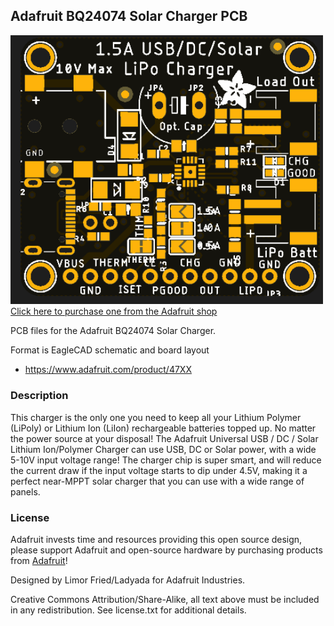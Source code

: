## Adafruit BQ24074 Solar Charger PCB

<a href="https://www.adafruit.com/product/4755"><img src="assets/47XX.png?raw=true" width="500px"><br/>
Click here to purchase one from the Adafruit shop</a>

PCB files for the Adafruit BQ24074 Solar Charger. 

Format is EagleCAD schematic and board layout
* https://www.adafruit.com/product/47XX

### Description

This charger is the only one you need to keep all your Lithium Polymer (LiPoly) or Lithium Ion (LiIon) rechargeable batteries topped up. No matter the power source at your disposal! The Adafruit Universal USB / DC / Solar Lithium Ion/Polymer Charger can use USB, DC or Solar power, with a wide 5-10V input voltage range! The charger chip is super smart, and will reduce the current draw if the input voltage starts to dip under 4.5V, making it a perfect near-MPPT solar charger that you can use with a wide range of panels.

### License

Adafruit invests time and resources providing this open source design, please support Adafruit and open-source hardware by purchasing products from [Adafruit](https://www.adafruit.com)!

Designed by Limor Fried/Ladyada for Adafruit Industries.

Creative Commons Attribution/Share-Alike, all text above must be included in any redistribution. 
See license.txt for additional details.
